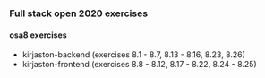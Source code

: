 ### Full stack open 2020 exercises

#### osa8 exercises

* kirjaston-backend    (exercises 8.1 - 8.7, 8.13 - 8.16, 8.23, 8.26)
* kirjaston-frontend    (exercises 8.8 - 8.12, 8.17 - 8.22, 8.24 - 8.25)